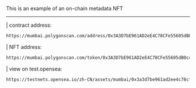 This is an example of an on-chain metadata NFT

---

| contract address:

```bash
https://mumbai.polygonscan.com/address/0x3A3D7bE961AD2eE4C78CFe55605dB0c43f82E716
```

| NFT address:

```bash
https://mumbai.polygonscan.com/token/0x3A3D7bE961AD2eE4C78CFe55605dB0c43f82E716
```

| view on test.opensea:

```bash
https://testnets.opensea.io/zh-CN/assets/mumbai/0x3a3d7be961ad2ee4c78cfe55605db0c43f82e716/1
```
